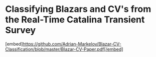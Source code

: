 # Classifying Blazars and CV's from the Real-Time Catalina Transient Survey
[embed]https://github.com/Adrian-Markelov/Blazar-CV-Classification/blob/master/Blazar-CV-Paper.pdf[/embed]


